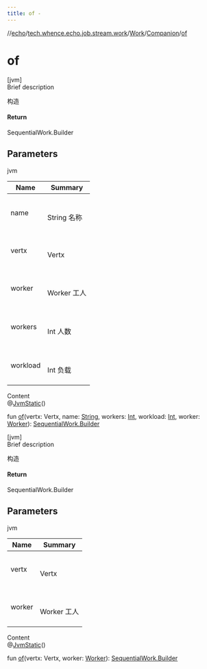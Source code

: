 ```yaml
---
title: of -
---
```

//[echo](../../../index.md)/[tech.whence.echo.job.stream.work](../../index.md)/[Work](../index.md)/[Companion](index.md)/[of](of.md)



# of  
[jvm]  
Brief description  


构造



#### Return  


SequentialWork.Builder



## Parameters  
  
jvm  
  
|  Name|  Summary| 
|---|---|
| name| <br><br>String 名称<br><br>
| vertx| <br><br>Vertx<br><br>
| worker| <br><br>Worker 工人<br><br>
| workers| <br><br>Int 人数<br><br>
| workload| <br><br>Int 负载<br><br>
  
  
Content  
@[JvmStatic](https://kotlinlang.org/api/latest/jvm/stdlib/kotlin.jvm/-jvm-static/index.html)()  
  
fun [of](of.md)(vertx: Vertx, name: [String](https://kotlinlang.org/api/latest/jvm/stdlib/kotlin/-string/index.html), workers: [Int](https://kotlinlang.org/api/latest/jvm/stdlib/kotlin/-int/index.html), workload: [Int](https://kotlinlang.org/api/latest/jvm/stdlib/kotlin/-int/index.html), worker: [Worker](../../-worker/index.md)): [SequentialWork.Builder](../../-sequential-work/-builder/index.md)  


[jvm]  
Brief description  


构造



#### Return  


SequentialWork.Builder



## Parameters  
  
jvm  
  
|  Name|  Summary| 
|---|---|
| vertx| <br><br>Vertx<br><br>
| worker| <br><br>Worker 工人<br><br>
  
  
Content  
@[JvmStatic](https://kotlinlang.org/api/latest/jvm/stdlib/kotlin.jvm/-jvm-static/index.html)()  
  
fun [of](of.md)(vertx: Vertx, worker: [Worker](../../-worker/index.md)): [SequentialWork.Builder](../../-sequential-work/-builder/index.md)  



